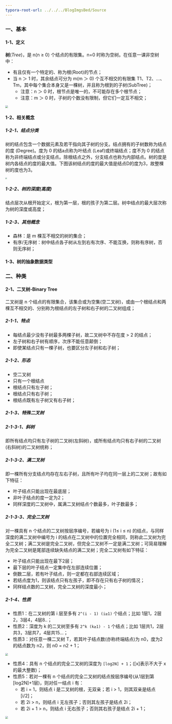 ```yaml
---
typora-root-url: ../../../BlogImgsBed/Source
---
```


### 一、基本

#### 1-1、定义

**树**(*Tree*)，是 n(n ≥ 0) 个结点的有限集。n=0 时称为空树。在任意一课非空树中：

- 有且仅有一个特定的、称为根(Root)的节点；
- 当 n ＞ 1 时，其余结点可分为 m(m ＞ 0) 个互不相交的有限集 T1、T2、...、Tm，其中每个集合本身又是一棵树，并且称为根到的子树(SubTree)；
  - 注意：n ＞ 0 时，根节点是唯一的，不可能存在多个根节点；
  - 注意：m ＞ 0 时，子树的个数没有限制，但它们一定互不相交；

<img src="/Image/Algorithm/Tree/1.png" style="zoom:50%;" />

#### 1-2、相关概念

##### 1-2-1、结点分类

​	树的结点包含一个数据元素及若干指向其子树的分支。结点拥有的子树数称为结点的度 (Degree)。度为 0 的结a点称为叶结点 (Leaf)或终端结点；度不为 0 的结点称为非终端结点或分支结点。除根结点之外，分支结点也称为内部结点。树的度是树内各结点的度的最大值。下图该树结点的度的最大值是结点D的度为3，故整棵树的度也为3。

<img src="/Image/Algorithm/Tree/2.png" style="zoom:30%;" />

##### 1-2-2、树的深度(高度)

​	结点层次从根开始定义，根为第一层，根的孩子为第二层。树中结点的最大层次称为树的深度或高度；

##### 1-2-3、其他概念

- 森林：是 m 棵互不相交的树的集合；
- 有序/无序树：树中结点各子树从左到右有次序、不能互换，则称有序树，否则无序树；

#### 1-3、树的抽象数据类型



### 二、种类

#### 2-1、二叉树-Binary Tree

二叉树是 n 个结点的有限集合，该集合或为空集(空二叉树)，或由一个根结点和两棵互不相交的、分别称为根结点的左子树和右子树的二叉树组成；

##### 2-1-1、特点

- 每结点最少没有子树最多两棵子树，故二叉树中不存在度 > 2 的结点；
- 左子树和右子树有顺序，次序不能任意颠倒；
- 即使某结点只有一棵子树，也要区分左子树和右子树；

##### 2-1-2、形态

- 空二叉树
- 只有一个根结点
- 根结点只有左子树；
- 根结点只有右子树；
- 根结点既有左子树又有右子树；



##### 2-1-3、特殊二叉树

##### 2-1-3-1、斜树

即所有结点均只有左子树的二叉树(左斜树)，或所有结点均只有右子树的二叉树(右斜树)的二叉树统称；

##### 2-1-3-2、满二叉树

即一棵所有分支结点均存在左右子树，且所有叶子均在同一层上的二叉树；故有如下特征：

- 叶子结点只能出现在最底层；
- 非叶子结点的度一定为2；
- 同样深度的二叉树中，属满二叉树结点个数最多，叶子数最多；

##### 2-1-3-3、完全二叉树

对一棵具有 n 个结点的二叉树按层序编号，若编号为 i (1≤ i ≤ n) 的结点，与同样深度的满二叉树中编号为 i 的结点在二叉树中的位置完全相同，则称此二叉树为完全二叉树；满二叉树是完全二叉树，但完全二叉树不一定是满二叉树；可简易理解为完全二叉树是尾部连续缺失结点的满二叉树；完全二叉树有如下特征：

- 叶子结点只能出现在最下2层；
- 最下层的叶子结点一定集中在左部连续位置；
- 倒数二层，若有叶子结点，则一定都在右部连续区域；
- 若结点度为1，则该结点只有左孩子，即不存在只有右子树的情况；
- 同样结点数的二叉树，完全二叉树的深度最小；



##### 2-1-4、性质

- 性质1：在二叉树的第 i 层至多有 `2^(i - 1) (i≥1)` 个结点；比如 1层1，2层2，3层4，4层8..；
- 性质2：深度为 k 的二叉树至多有 `2^k (k≥1) - 1` 个结点；比如 1层共1，2层共3，3层共7，4层共15...；
- 性质3：对任意一棵二叉树 T，若其叶子结点数(亦称终端结点)为 n0，度为2的结点数为 n2，则 n0 = n2 + 1；

<img src="/Image/Algorithm/Tree/3.png" style="zoom:50%;" />

- 性质4：具有 n 个结点的完全二叉树的深度为 `[log2N] + 1`；([x]表示不大于 x 的最大整数)；
- 性质5：若对一棵有 n 个结点的完全二叉树的结点按层序编号(从1层到第[log2N]+1层)，则对任一结点 i 有：
  - 若 i = 1，则结点 i 是二叉树的根，无双亲；若 i > 1，则其双亲是结点 [i/2]；
  - 若 2i > n，则结点 i 无左孩子；否则其左孩子是结点 2i；
  - 若 2i + 1 >  n，则结点 i 无右孩子；否则其右孩子是结点 2i + 1；

<img src="/Image/Algorithm/Tree/4.png" style="zoom:50%;" />

